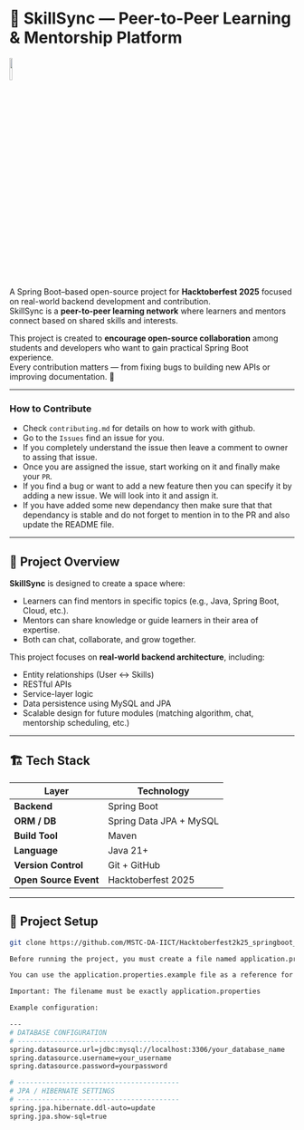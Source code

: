 # 🧠 SkillSync — Peer-to-Peer Learning & Mentorship Platform


<img src="https://res.cloudinary.com/dbvyvfe61/image/upload/v1619799241/Cicada%203301:%20Reinvented/MSTC_ffmo9v.png" width="10%">


A Spring Boot–based open-source project for **Hacktoberfest 2025** focused on real-world backend development and contribution.  
SkillSync is a **peer-to-peer learning network** where learners and mentors connect based on shared skills and interests.  

This project is created to **encourage open-source collaboration** among students and developers who want to gain practical Spring Boot experience.  
Every contribution matters — from fixing bugs to building new APIs or improving documentation. 🚀

---

### How to Contribute
* Check `contributing.md` for details on how to work with github.
* Go to the `Issues` find an issue for you. 
* If you completely understand the issue then leave a comment to owner to assing that issue.
* Once you are assigned the issue, start working on it and finally make your `PR`.
* If you find a bug or want to add a new feature then you can specify it by adding a new issue. We will look into it and assign it.
* If you have added some new dependancy then make sure that that dependancy is stable and do not forget to mention in to the PR and also update the README file.

---

## 🧩 Project Overview

**SkillSync** is designed to create a space where:
- Learners can find mentors in specific topics (e.g., Java, Spring Boot, Cloud, etc.).
- Mentors can share knowledge or guide learners in their area of expertise.
- Both can chat, collaborate, and grow together.

This project focuses on **real-world backend architecture**, including:
- Entity relationships (User ↔ Skills)
- RESTful APIs
- Service-layer logic
- Data persistence using MySQL and JPA
- Scalable design for future modules (matching algorithm, chat, mentorship scheduling, etc.)

---

## 🏗️ Tech Stack

| Layer | Technology |
|-------|-------------|
| **Backend** | Spring Boot  |
| **ORM / DB** | Spring Data JPA + MySQL |
| **Build Tool** | Maven |
| **Language** | Java 21+ |
| **Version Control** | Git + GitHub |
| **Open Source Event** | Hacktoberfest 2025 |

---

## 🧾 Project Setup

```bash
git clone https://github.com/MSTC-DA-IICT/Hacktoberfest2k25_springboot_SkillSync.git

Before running the project, you must create a file named application.properties inside src/main/resources/.

You can use the application.properties.example file as a reference for how to set up your configuration.

Important: The filename must be exactly application.properties 

Example configuration:

---
# DATABASE CONFIGURATION
# ----------------------------------------
spring.datasource.url=jdbc:mysql://localhost:3306/your_database_name
spring.datasource.username=your_username
spring.datasource.password=yourpassword

# ----------------------------------------
# JPA / HIBERNATE SETTINGS
# ----------------------------------------
spring.jpa.hibernate.ddl-auto=update
spring.jpa.show-sql=true

